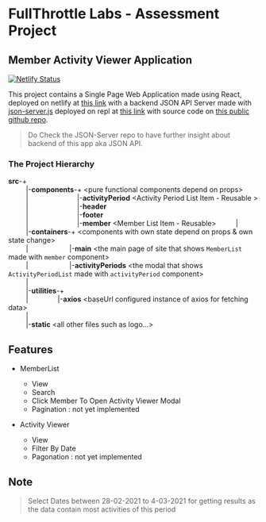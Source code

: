 # FullThrottle Labs - Assessment Project
## Member Activity Viewer Application
[![Netlify Status](https://api.netlify.com/api/v1/badges/14e8226e-bbdd-4e47-963c-9ad2dc786462/deploy-status)](https://app.netlify.com/sites/ftl-assessment/deploys)

This project contains a Single Page Web Application made using React, deployed on netlify at [this link](https://ftl.cyogian.dev) with a backend JSON API Server made with [json-server.js](https://github.com/typicode/json-server) deployed on repl at [this link](https://json-server.cyogian.repl.co/) with source code on [this public github repo](https://github.com/cyogian/json-server).  

> Do Check the JSON-Server repo to have further insight about backend of this app aka JSON API.

### The Project Hierarchy 
**src**-+  
&nbsp; &nbsp; &nbsp; &nbsp; &nbsp;|-**components**-+ \<pure functional components depend on props\>  
&nbsp; &nbsp; &nbsp; &nbsp; &nbsp;|&nbsp; &nbsp; &nbsp; &nbsp; &nbsp; &nbsp; &nbsp; &nbsp; &nbsp; &nbsp; &nbsp; &nbsp; &nbsp;|-**activityPeriod** \<Activity Period List Item - Reusable \>  
&nbsp; &nbsp; &nbsp; &nbsp; &nbsp;|&nbsp; &nbsp; &nbsp; &nbsp; &nbsp; &nbsp; &nbsp; &nbsp; &nbsp; &nbsp; &nbsp; &nbsp; &nbsp;|-**header**  
&nbsp; &nbsp; &nbsp; &nbsp; &nbsp;|&nbsp; &nbsp; &nbsp; &nbsp; &nbsp; &nbsp; &nbsp; &nbsp; &nbsp; &nbsp; &nbsp; &nbsp; &nbsp;|-**footer**  
&nbsp; &nbsp; &nbsp; &nbsp; &nbsp;|&nbsp; &nbsp; &nbsp; &nbsp; &nbsp; &nbsp; &nbsp; &nbsp; &nbsp; &nbsp; &nbsp; &nbsp; &nbsp;|-**member**  \<Member List Item - Reusable\>
&nbsp; &nbsp; &nbsp; &nbsp; &nbsp;|  
&nbsp; &nbsp; &nbsp; &nbsp; &nbsp;|-**containers**-+ \<components with own state depend on props & own state change\>   
&nbsp; &nbsp; &nbsp; &nbsp; &nbsp;|&nbsp; &nbsp; &nbsp; &nbsp; &nbsp; &nbsp; &nbsp; &nbsp; &nbsp; &nbsp; &nbsp;|-**main** \<the main page of site that shows `MemberList` made with `member` component\>  
&nbsp; &nbsp; &nbsp; &nbsp; &nbsp;|&nbsp; &nbsp; &nbsp; &nbsp; &nbsp; &nbsp; &nbsp; &nbsp; &nbsp; &nbsp; &nbsp;|-**activityPeriods** \<the modal that shows `ActivityPeriodList` made with `activityPeriod` component\>  
&nbsp; &nbsp; &nbsp; &nbsp; &nbsp;|  
&nbsp; &nbsp; &nbsp; &nbsp; &nbsp;|-**utilities**-+  
&nbsp; &nbsp; &nbsp; &nbsp; &nbsp;|&nbsp; &nbsp; &nbsp; &nbsp; &nbsp; &nbsp; &nbsp; &nbsp;|-**axios** \<baseUrl configured instance of axios for fetching data\>  
&nbsp; &nbsp; &nbsp; &nbsp; &nbsp;|  
&nbsp; &nbsp; &nbsp; &nbsp; &nbsp;|-**static** \<all other files such as logo...\>  

## Features
- MemberList
  - View
  - Search
  - Click Member To Open Activity Viewer Modal
  - Pagination : not yet implemented

- Activity Viewer
  - View
  - Filter By Date
  - Pagonation : not yet implemented
 
## Note
 > Select Dates between 28-02-2021 to 4-03-2021 for getting results as the data contain most activities of this period
